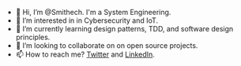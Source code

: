 - 👋 Hi, I’m @Smithech. I'm a System Engineering.
- 👀 I’m interested in in Cybersecurity and IoT.
- 🌱 I’m currently learning design patterns, TDD, and software design principles.
- 💞️ I’m looking to collaborate on on open source projects.
- 📫 How to reach me? [Twitter](https://twitter.com/Smithech) and [LinkedIn](https://www.linkedin.com/in/johansmithrueda/).  

<!---
Joh4nnSmith/Joh4nnSmith is a ✨ special ✨ repository because its `README.md` (this file) appears on your GitHub profile.
You can click the Preview link to take a look at your changes.
--->

